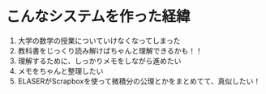 こんなシステムを作った経緯
=====

1. 大学の数学の授業についていけなくなってしまった
2. 教科書をじっくり読み解けばちゃんと理解できるかも！！
3. 理解するために、しっかりメモをしながら進めたい
4. メモをちゃんと整理したい
5. ELASERがScrapboxを使って微積分の公理とかをまとめてて、真似したい！
